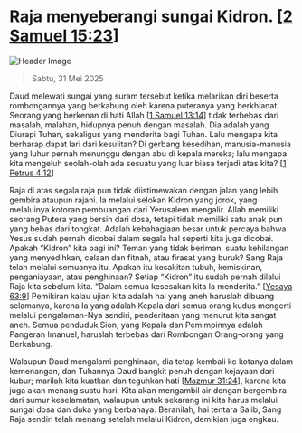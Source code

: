 
# Raja menyeberangi sungai Kidron. [[2 Samuel 15:23](http://alkitab.sabda.org/?2%20Samuel%2015:23)]

![Header Image](https://alkitab.app/slice/sunrise.jpg)

> Sabtu, 31 Mei 2025

Daud melewati sungai yang suram tersebut ketika melarikan diri beserta rombongannya yang berkabung oleh karena puteranya yang berkhianat. Seorang yang berkenan di hati Allah [[1 Samuel 13:14](http://alkitab.sabda.org/?1%20Samuel%2013:14)] tidak terbebas dari masalah, malahan, hidupnya penuh dengan masalah. Dia adalah yang Diurapi Tuhan, sekaligus yang menderita bagi Tuhan. Lalu mengapa kita berharap dapat lari dari kesulitan? Di gerbang kesedihan, manusia-manusia yang luhur pernah menunggu dengan abu di kepala mereka; lalu mengapa kita mengeluh seolah-olah ada sesuatu yang luar biasa terjadi atas kita? [[1 Petrus 4:12](http://alkitab.sabda.org/?1%20Petrus%204:12)]

Raja di atas segala raja pun tidak diistimewakan dengan jalan yang lebih gembira ataupun rajani. Ia melalui selokan Kidron yang jorok, yang melaluinya kotoran pembuangan dari Yerusalem mengalir. Allah memiliki seorang Putera yang bersih dari dosa, tetapi tidak memiliki satu anak pun yang bebas dari tongkat. Adalah kebahagiaan besar untuk percaya bahwa Yesus sudah pernah dicobai dalam segala hal seperti kita juga dicobai. Apakah “Kidron” kita pagi ini? Teman yang tidak beriman, suatu kehilangan yang menyedihkan, celaan dan fitnah, atau firasat yang buruk? Sang Raja telah melalui semuanya itu. Apakah itu kesakitan tubuh, kemiskinan, penganiayaan, atau penghinaan? Setiap “Kidron” itu sudah pernah dilalui Raja kita sebelum kita. “Dalam semua kesesakan kita Ia menderita.” [[Yesaya 63:9](http://alkitab.sabda.org/?Yesaya%2063:9)] Pemikiran kalau ujian kita adalah hal yang aneh haruslah dibuang selamanya, karena Ia yang adalah Kepala dari semua orang kudus mengerti melalui pengalaman-Nya sendiri, penderitaan yang menurut kita sangat aneh. Semua penduduk Sion, yang Kepala dan Pemimpinnya adalah Pangeran Imanuel, haruslah terbebas dari Rombongan Orang-orang yang Berkabung.

Walaupun Daud mengalami penghinaan, dia tetap kembali ke kotanya dalam kemenangan, dan Tuhannya Daud bangkit penuh dengan kejayaan dari kubur; marilah kita kuatkan dan teguhkan hati [[Mazmur 31:24](http://alkitab.sabda.org/?Mazmur%2031:24)], karena kita juga akan menang suatu hari. Kita akan mengambil air dengan bergembira dari sumur keselamatan, walaupun untuk sekarang ini kita harus melalui sungai dosa dan duka yang berbahaya. Beranilah, hai tentara Salib, Sang Raja sendiri telah menang setelah melalui Kidron, demikian juga engkau.
    